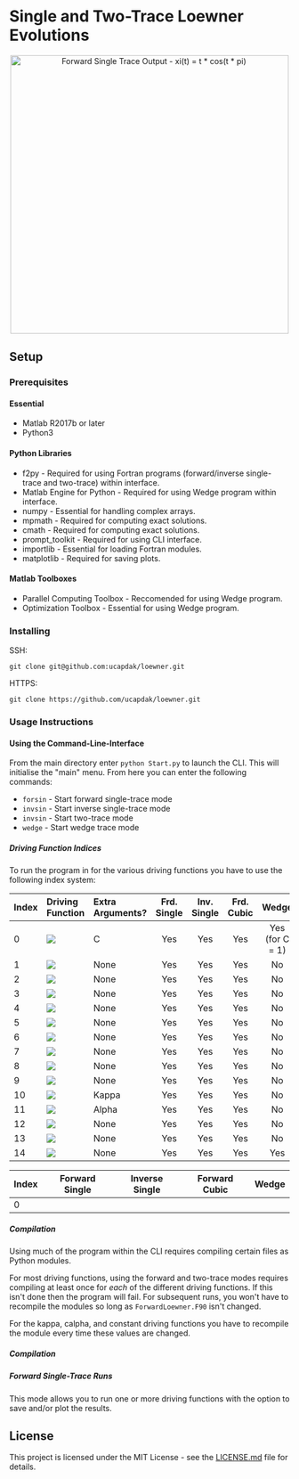 # Single and Two-Trace Loewner Evolutions

<p align="center">
  <img src="https://github.com/ucapdak/loewner/blob/master/example.png" 
  width="500" alt="Forward Single Trace Output - xi(t) = t * cos(t * pi)"/>
</p>

## Setup

### Prerequisites

#### Essential
* Matlab R2017b or later 
* Python3 

#### Python Libraries
* f2py - Required for using Fortran programs (forward/inverse single-trace and two-trace) within interface.
* Matlab Engine for Python - Required for using Wedge program within interface.
* numpy - Essential for handling complex arrays.
* mpmath - Required for computing exact solutions.
* cmath - Required for computing exact solutions.
* prompt_toolkit - Required for using CLI interface.
* importlib - Essential for loading Fortran modules.
* matplotlib - Required for saving plots.

#### Matlab Toolboxes
* Parallel Computing Toolbox - Reccomended for using Wedge program.
* Optimization Toolbox - Essential for using Wedge program.

### Installing

SSH:
```
git clone git@github.com:ucapdak/loewner.git
```

HTTPS:
```
git clone https://github.com/ucapdak/loewner.git
```

### Usage Instructions

#### Using the Command-Line-Interface

From the main directory enter ``python Start.py`` to launch the CLI. This will initialise the "main" menu. From here you can enter the following commands:

* `` forsin `` - Start forward single-trace mode
* `` invsin `` - Start inverse single-trace mode
* `` invsin `` - Start two-trace mode
* `` wedge `` - Start wedge trace mode

##### Driving Function Indices

To run the program in for the various driving functions you have to use the following index system:

| Index  | Driving Function                                                          | Extra Arguments?   | Frd. Single    | Inv. Single | Frd. Cubic | Wedge           |
| ------ |:--------------------------------------------------------------------------| :------------------|:--------------:|:-----------:|:----------:|:---------------:|
| 0      | ![](https://github.com/ucapdak/loewner/blob/master/readmeimages/00df.png) | C                  | Yes            | Yes         | Yes        | Yes (for C = 1) |   |
| 1      | ![](https://github.com/ucapdak/loewner/blob/master/readmeimages/01df.png) | None               | Yes            | Yes         | Yes        | No              |
| 2      | ![](https://github.com/ucapdak/loewner/blob/master/readmeimages/02df.png) | None               | Yes            | Yes         | Yes        | No              |
| 3      | ![](https://github.com/ucapdak/loewner/blob/master/readmeimages/03df.png) | None               | Yes            | Yes         | Yes        | No              |
| 4      | ![](https://github.com/ucapdak/loewner/blob/master/readmeimages/04df.png) | None               | Yes            | Yes         | Yes        | No              |
| 5      | ![](https://github.com/ucapdak/loewner/blob/master/readmeimages/05df.png) | None               | Yes            | Yes         | Yes        | No              |
| 6      | ![](https://github.com/ucapdak/loewner/blob/master/readmeimages/06df.png) | None               | Yes            | Yes         | Yes        | No              |
| 7      | ![](https://github.com/ucapdak/loewner/blob/master/readmeimages/07df.png) | None               | Yes            | Yes         | Yes        | No              |
| 8      | ![](https://github.com/ucapdak/loewner/blob/master/readmeimages/08df.png) | None               | Yes            | Yes         | Yes        | No              |
| 9      | ![](https://github.com/ucapdak/loewner/blob/master/readmeimages/09df.png) | None               | Yes            | Yes         | Yes        | No              |
| 10     | ![](https://github.com/ucapdak/loewner/blob/master/readmeimages/10df.png) | Kappa              | Yes            | Yes         | Yes        | No              |
| 11     | ![](https://github.com/ucapdak/loewner/blob/master/readmeimages/11df.png) | Alpha              | Yes            | Yes         | Yes        | No              |
| 12     | ![](https://github.com/ucapdak/loewner/blob/master/readmeimages/12df.png) | None               | Yes            | Yes         | Yes        | No              |
| 13     | ![](https://github.com/ucapdak/loewner/blob/master/readmeimages/13df.png) | None               | Yes            | Yes         | Yes        | No              |
| 14     | ![](https://github.com/ucapdak/loewner/blob/master/readmeimages/14df.png) | None               | Yes            | Yes         | Yes        | Yes             |



| Index | Forward Single  | Inverse Single | Forward Cubic | Wedge  |
|-------|:---------------:|:--------------:|:-------------:|:------:|
| 0     |                 |                |               |        |

##### Compilation

Using much of the program within the CLI requires compiling certain files as Python modules.

For most driving functions, using the forward and two-trace modes requires compiling at least once for *each* of the different driving functions. If this isn't done then the program will fail. For subsequent runs, you won't have to recompile the modules so long as  ``ForwardLoewner.F90`` isn't changed.

For the kappa, calpha, and constant driving functions you have to recompile the module every time these values are changed.

##### Compilation

##### Forward Single-Trace Runs

This mode allows you to run one or more driving functions with the option to save and/or plot the results.



## License

This project is licensed under the MIT License - see the [LICENSE.md](LICENSE.md) file for details.

